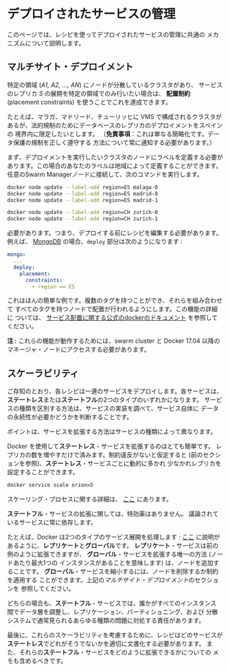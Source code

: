# デプロイされたサービスの管理

このページでは、レシピを使ってデプロイされたサービスの管理に共通の
メカニズムについて説明します。

## マルチサイト・デプロイメント


特定の領域 (*A1, A2, ..., AN*) にノードが分散しているクラスタがあり、
サービスのレプリカ *S* の展開を特定の領域でのみ行いたい場合は、
**配置制約** (placement constraints) を使うことでこれを達成できます。

たとえば、マラガ、マドリード、チューリッヒに VMS で構成されるクラスタが
あるが、法的規制のためにデータベースのレプリカのデプロイメントをスペインの
境界内に限定したいとします。
（**免責事項**：これは単なる簡略化です。データ保護の規制を正しく遵守する
方法について常に通知する必要があります。）

まず、デプロイメントを実行したいクラスタのノードにラベルを定義する必要が
あります。この場合のあなたのラベルは地域によって定義することができます。
任意のSwarm Managerノードに接続して、次のコマンドを実行します。


```bash
docker node update --label-add region=ES malaga-0
docker node update --label-add region=ES madrid-0
docker node update --label-add region=ES madrid-1

docker node update --label-add region=CH zurich-0
docker node update --label-add region=CH zurich-1
```

必要があります。つまり、デプロイする前にレシピを編集する必要があります。
例えば、
[MongoDB](https://github.com/smartsdk/smartsdk-recipes/blob/master/recipes/utils/mongo-replicaset/docker-compose.yml)
の場合、`deploy` 部分は次のようになります :

```yaml
mongo:
  ...
  deploy:
    placement:
      constraints:
        - region == ES
```

これはほんの簡単な例です。複数のタグを持つことができ、それらを組み合わせて
すべてのタグを持つノードで配置が行われるようにします。この機能の詳細に
ついては、
[サービス配置に関する公式のdockerのドキュメント](https://docs.docker.com/engine/swarm/services/#control-service-placement)
を参照してください。

**注 :** これらの機能が動作するためには、swarm cluster と Docker 17.04
以降のマネージャ・ノードにアクセスする必要があります。

## スケーラビリティ

ご存知のとおり、各レシピは一連のサービスをデプロイします。各サービスは、
**ステートレス**または**ステートフル**の2つのタイプのいずれかになります。
サービスの種類を区別する方法は、サービスの実装を調べて、サービス自体に
データの永続性が必要かどうかを判断することです。

ポイントは、サービスを拡張する方法はサービスの種類によって異なります。

Docker を使用して**ステートレス**・サービスを拡張するのはとても簡単です。
レプリカの数を増やすだけで済みます。制約違反がないと仮定すると
(前のセクションを参照)、**ステートレス**・サービスごとに動的に多かれ
少なかれレプリカを設定することができます。

```bash
docker service scale orion=5
```

スケーリング・プロセスに関する詳細は、
[ここ](https://docs.docker.com/engine/swarm/swarm-tutorial/scale-service/)
にあります。

**ステートフル**・サービスの拡張に関しては、特効薬はありません。
議論されているサービスに常に依存します。

たとえば、Docker は2つのタイプのサービス展開を処理します :
[ここ](https://docs.docker.com/engine/swarm/how-swarm-mode-works/services/#replicated-and-global-services)
に説明があるように、**レプリケート**と**グローバル**です。
**レプリケート**・サービスは前の例のように拡張できますが、
**グローバル**・サービスを拡張する唯一の方法 (ノードあたり最大1つの
インスタンスがあることを意味します) は、ノードを追加することです。
**グローバル**・サービスを縮小するには、ノードを削除するか制約を適用する
ことができます。上記の*マルチサイト・デプロイメント*のセクションを
参照してください。

どちらの場合も、**ステートフル**・サービスでは、誰かがすべてのインスタンス
間でデータ層を調整し、レプリケーション、パーティショニング、および
分散システムで通常見られるあらゆる種類の問題に対処する責任があります。

最後に、これらのスケーラビリティを考慮するために、レシピはどのサービスが
**ステートレス**でどれがそうでないかを適切に文書化する必要があります。
また、それらの**ステートフル**・サービスをどのように拡張できるかについての
メモも含めるべきです。
